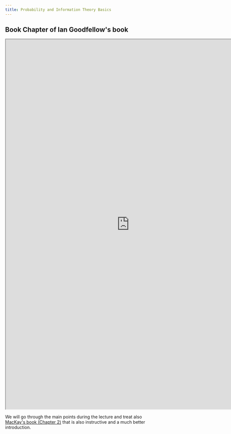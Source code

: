 ```yaml
---
title: Probability and Information Theory Basics
---
```


## Book Chapter of Ian Goodfellow's book
<iframe src="https://www.deeplearningbook.org/contents/prob.htmll" width="800" height="1200"></iframe>

We will go through the main points during the lecture and treat also [MacKay's book (Chapter 2)](https://www.inference.org.uk/itprnn/book.pdf) that is also instructive and a much better introduction.  